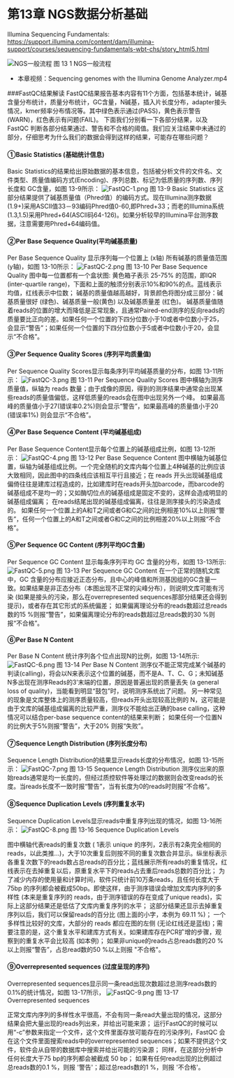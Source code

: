 # 第13章 NGS数据分析基础

Illumina Sequencing Fundamentals:
https://support.illumina.com/content/dam/illumina-support/courses/sequencing-fundamentals-wbt-chs/story_html5.html


![NGS一般流程](https://raw.githubusercontent.com/adong77/ligene/master/Images/book/fig13-1.png)
图 13 1 NGS一般流程

* 本章视频：Sequencing genomes with the Illumina Genome Analyzer.mp4

###FastQC结果解读
FastQC结果报告基本内容有11个方面，包括基本统计，碱基含量分布统计，质量分布统计，GC含量，N碱基，插入片长度分布，adapter接头情况，kmer频率分布情况等。其中绿色表示通过(PASS)，黄色表示警告(WARN)，红色表示有问题(FAIL)。 
下面我们分别看一下各部分结果，以及 FastQC 判断各部分结果通过、警告和不合格的阈值。我们应关注结果中未通过的部分，仔细思考为什么我们的数据会得到这样的结果，可能存在哪些问题？
#### ①Basic Statistics (基础统计信息)
Basic Statistics的结果给出原始数据的基本信息，包括被分析文件的文件名、文件类型、质量值编码方式(Encoding)、序列总数、标记为低质量的序列数、序列长度和 GC含量，如图 13-9所示： 
![FastQC-1.png](https://raw.githubusercontent.com/adong77/ligene/master/Images/book/FastQC-1.png)
图 13-9 Basic Statistics
这部分结果提供了碱基质量值（Phred值）的编码方式。现在Illumina测序数据(1.9+)采用ASCII值33－93编码Phred值0-60,即Phred+33；而老的Illumina系统(1.3,1.5)采用Phred+64(ASCII码64-126)。如果分析较早的Illumina平台测序数据，注意需要用Phred+64编码值。

#### ②Per Base Sequence Quality(平均碱基质量)
Per Base Sequence Quality 显示序列每一个位置上 (x轴) 所有碱基的质量值范围 (y轴)，如图 13-10所示： 
![FastQC-2.png](https://raw.githubusercontent.com/adong77/ligene/master/Images/book/FastQC-2.png)
图 13-10 Per Base Sequence Quality
图中每一位置都有一个盒状图: 黄色箱子表示 25-75% 的范围，即IQR (inter-quartile range)，下面和上面的触须分别表示10%和90%的点。蓝线表示均值，红线表示中位数；
碱基的质量值越高越好，背景颜色将图分成三部分：碱基质量很好 (绿色)、碱基质量一般(黄色) 以及碱基质量差 (红色)。
碱基质量值随着reads的位置的增大而降低是正常现象，且通常Paired-end测序的反向reads的质量要比正向的差。如果任何一个位置的下四分位数小于10或者中位数小于25，会显示“警告”；如果任何一个位置的下四分位数小于5或者中位数小于20，会显示“不合格”。

#### ③Per Sequence Quality Scores (序列平均质量值)
Per Sequence Quality Scores显示每条序列平均碱基质量的分布，如图 13-11所示： 
![FastQC-3.png](https://raw.githubusercontent.com/adong77/ligene/master/Images/book/FastQC-3.png)
图 13-11 Per Sequence Quality Scores
图中横轴为测序质量值，纵轴为 reads 数量；由于成像的原因，得到的测序结果中通常会出现某些reads的质量值偏低，这样低质量的reads会在图中出现另外一个峰。
如果最高峰的质量值小于27(错误率0.2%)则会显示“警告”，如果最高峰的质量值小于20 (错误率1%) 则会显示“不合格”。

#### ④Per Base Sequence Content (平均碱基组成)
Per Base Sequence Content显示每个位置上的碱基组成比例，如图 13-12所示： 
![FastQC-4.png](https://raw.githubusercontent.com/adong77/ligene/master/Images/book/FastQC-4.png)
图 13-12 Per Base Sequence Content
图中横轴为碱基位置，纵轴为碱基组成比例。一个完全随机的文库内每个位置上4种碱基的比例应该大致相同，因此图中的四条线应该相互平行且接近；在 reads 开头出现碱基组成偏倚往往是建库过程造成的，比如建库时在reads开头加barcode，而barcode的碱基组成不是均一的；又如酶切位点的碱基组成是固定不变的，这样会造成明显的碱基组成偏离；
在reads结尾出现的碱基组成偏离，往往是测序接头的污染造成的。
如果任何一个位置上的A和T之间或者G和C之间的比例相差10%以上则报“警告”，任何一个位置上的A和T之间或者G和C之间的比例相差20%以上则报“不合格”。

#### ⑤Per Sequence GC Content (序列平均GC含量)
Per Sequence GC Content 显示每条序列平均 GC 含量的分布，如图 13-13所示: 
![FastQC-5.png](https://raw.githubusercontent.com/adong77/ligene/master/Images/book/FastQC-5.png)
图 13-13 Per Sequence GC Content
在一个正常的随机文库中，GC 含量的分布应接近正态分布，且中心的峰值和所测基因组的GC含量一致。如果结果是非正态分布（本图出现不正常的尖峰分布），则说明文库可能有污染 (如果是接头的污染，那么在overrepresented sequences那部分结果还会得到提示)，或者存在其它形式的系统偏差；
如果偏离理论分布的reads数超过总reads数的15 %则报“警告”，如果偏离理论分布的reads数超过总reads数的30 %则报“不合格”。

#### ⑥Per Base N Content
Per Base N Content 统计序列各个位点出现N的比例，如图 13-14所示: 
![FastQC-6.png](https://raw.githubusercontent.com/adong77/ligene/master/Images/book/FastQC-6.png)
图 13-14 Per Base N Content
测序仪不能正常完成某个碱基的判读(calling)，将会以N来表示这个位置的碱基，而不是A、T、C、G；未知碱基N多出现在测序Reads的3’末端的位置，原因是普遍出现的质量丢失 (a general loss of quality)，当能看到明显“鼓包”时，说明测序系统出了问题。
另一种常见的现象是文库整体上的测序质量较高，但reads开头出现较高比例的 N，这可能是由于文库的碱基组成偏离的比较严重，测序仪不能给出正确的base calling，这种情况可以结合per-base sequence content的结果来判断；
如果任何一个位置N的比例大于5%则报“警告”，大于20% 则报“失败”。

#### ⑦Sequence Length Distribution (序列长度分布)
Sequence Length Distribution的结果显示reads长度的分布情况，如图 13-15所示： 
![FastQC-7.png](https://raw.githubusercontent.com/adong77/ligene/master/Images/book/FastQC-7.png)
图 13-15 Sequence Length Distribution
测序仪出来的原始reads通常是均一长度的，但经过质控软件等处理过的数据则会改变reads的长度。当reads长度不一致时报“警告”，当有长度为0的reads时则报“不合格”。

#### ⑧Sequence Duplication Levels (序列重复水平)
Sequence Duplication Levels显示reads中重复序列出现的情况，如图 13-16所示： 
![FastQC-8.png](https://raw.githubusercontent.com/adong77/ligene/master/Images/book/FastQC-8.png)
图 13-16 Sequence Duplication Levels

图中横轴代表reads的重复次数 ( 1表示 unique 的序列，2表示有2条完全相同的reads，以此类推...)，大于10次重复后则按不同的重复次数合并显示。纵坐标表示各重复次数下的reads数占总reads的百分比；蓝线展示所有reads的重复情况，红线表示在去掉重复以后，原重复水平下的reads占去重后reads总数的百分比；
为了减少内存的使用量和计算时间，软件只统计前10万条reads，且任何长度大于75bp 的序列都会被截成50bp。即使这样，由于测序错误会增加文库内序列的多样性 (本来是重复序列的 reads，由于测序错误的存在变成了unique reads)，实际上这部分结果还是低估了文库内重复序列的水平；
这部分结果还显示去掉重复序列以后，我们可以保留reads的百分比 (图上面的小字，本例为 69.11 %)；
一个多样性比较好的文库，大部分的 reads 都应在图的左侧 (无论红线还是蓝线)；需要注意的是，这个重复水平和建库方式有关。如果建库存在PCR扩增的步骤，观察到的重复水平会比较高 (如本例)； 
如果非unique的reads占总reads数的20 %以上则报“警告”，占总read数的50 %以上则报 "不合格"。

#### ⑨Overrepresented sequences (过度呈现的序列)
Overrepresented sequences显示同一条read出现次数超过总测序reads数的0.1%的统计情况，如图 13-17所示， 
![FastQC-9.png](https://raw.githubusercontent.com/adong77/ligene/master/Images/book/FastQC-9.png)
图 13-17 Overrepresented sequences

正常文库内序列的多样性水平很高，不会有同一条read大量出现的情况，这部分结果会把大量出现的reads列出来，并给出可能来源；
运行FastQC的时候可以用“-c”参数来指定一个文件，这个文件里面存放可能存在的污染序列，FastQC 会在这个文件里面搜索reads中的overrepresented sequences；如果不提供这个文件，软件会从自带的数据库中搜索并给出可能的污染源；
同样，在这部分分析中任何长度大于75 bp的序列都会被截成 50 bp；
如果有任何read出现的比例超过总reads数的0.1 %，则报 '警告'；超过总reads数的1 %，则报 '不合格'。